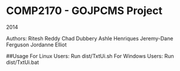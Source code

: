 COMP2170 - GOJPCMS Project
========

2014

Authors: Ritesh Reddy
		 Chad Dubbery
		 Ashle Henriques
	 	 Jeremy-Dane Ferguson
	 	 Jordanne Elliot

##Usage
For Linux Users: Run dist/TxtUi.sh
For Windows Users: Run dist/TxtUi.bat


